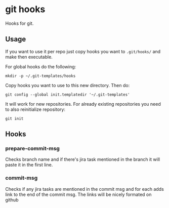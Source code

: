 # git hooks

Hooks for git.

## Usage

If you want to use it per repo just copy hooks you want to `.git/hooks/` and make then executable.

For global hooks do the following:

```
mkdir -p ~/.git-templates/hooks
```

Copy hooks you want to use to this new directory. Then do:

```
git config --global init.templatedir '~/.git-templates'
```

It will work for new repositories. For already existing repositories you need to also reinitialize repository:

```
git init
```

## Hooks

### prepare-commit-msg

Checks branch name and if there's jira task mentioned in the branch it will paste it in the first line.

### commit-msg

Checks if any jira tasks are mentioned in the commit msg and for each adds link to the end of the commit msg. The links will be nicely formated on github
